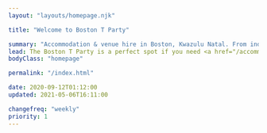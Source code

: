 ```yaml
---
layout: "layouts/homepage.njk"

title: "Welcome to Boston T Party"

summary: "Accommodation & venue hire in Boston, Kwazulu Natal. From individual leisure guests to groups, backpackers, campers, bikers & hikers, birthday celebrations and bull's parties, we invite you to come and enjoy our beautiful surroundings and relaxing atmosphere."
lead: The Boston T Party is a perfect spot if you need <a href="/accommodation">somewhere to stay</a> or an authentic <a href="/venue-hire">venue to hold your function</a>.
bodyClass: "homepage"

permalink: "/index.html"

date: 2020-09-12T01:12:00
updated: 2021-05-06T16:11:00

changefreq: "weekly"
priority: 1
---
```

